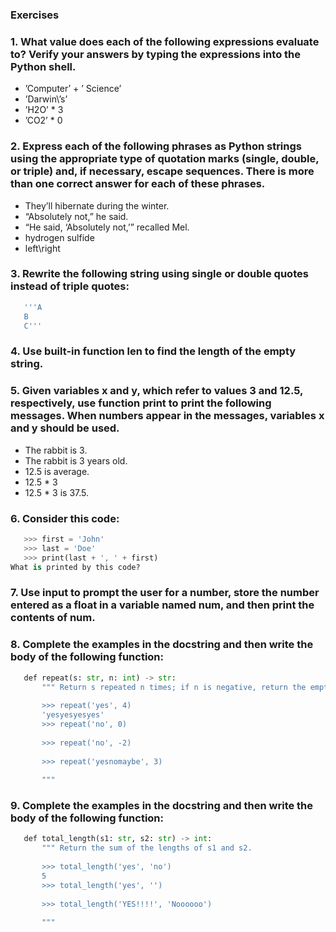 ### Exercises


### 1. What value does each of the following expressions evaluate to? Verify your answers by typing the expressions into the Python shell.

- ’Computer’ + ’ Science’
- ’Darwin\’s’
- ’H2O’ * 3
- ’CO2’ * 0

### 2. Express each of the following phrases as Python strings using the appropriate type of quotation marks (single, double, or triple) and, if necessary, escape sequences. There is more than one correct answer for each of these phrases.

- They’ll hibernate during the winter.
- “Absolutely not,” he said.
- “He said, ‘Absolutely not,’” recalled Mel.
- hydrogen sulfide
- left\right

### 3. Rewrite the following string using single or double quotes instead of triple quotes:

```python 
​ 	​'''A​
​ 	​B​
​ 	​C'''​
```

### 4. Use built-in function len to find the length of the empty string.

### 5. Given variables x and y, which refer to values 3 and 12.5, respectively, use function print to print the following messages. When numbers appear in the messages, variables x and y should be used.

- The rabbit is 3.
- The rabbit is 3 years old.
- 12.5 is average.
- 12.5 * 3
- 12.5 * 3 is 37.5.

### 6. Consider this code:

```python
​ 	​>>>​​ ​​first​​ ​​=​​ ​​'John'​
​ 	​>>>​​ ​​last​​ ​​=​​ ​​'Doe'​
​ 	​>>>​​ ​​print(last​​ ​​+​​ ​​', '​​ ​​+​​ ​​first)​
What is printed by this code?
```

### 7. Use input to prompt the user for a number, store the number entered as a float in a variable named num, and then print the contents of num.

### 8. Complete the examples in the docstring and then write the body of the following function:
```python
​ 	​def​ repeat(s: str, n: int) -> str:
​ 	    ​""" Return s repeated n times; if n is negative, return the empty string.​
​ 	
​ 	​    >>> repeat('yes', 4)​
​ 	​    'yesyesyesyes'​
​ 	​    >>> repeat('no', 0)​
​ 	
​ 	​    >>> repeat('no', -2)​
​ 	
​ 	​    >>> repeat('yesnomaybe', 3)​
​ 	
​ 	​    """​
```
### 9. Complete the examples in the docstring and then write the body of the following function:
```python
​ 	​def​ total_length(s1: str, s2: str) -> int:
​ 	    ​""" Return the sum of the lengths of s1 and s2.​
​ 	
​ 	​    >>> total_length('yes', 'no')​
​ 	​    5​
​ 	​    >>> total_length('yes', '')​
​ 	
​ 	​    >>> total_length('YES!!!!', 'Noooooo')​
​ 	
​ 	​    """​
```
